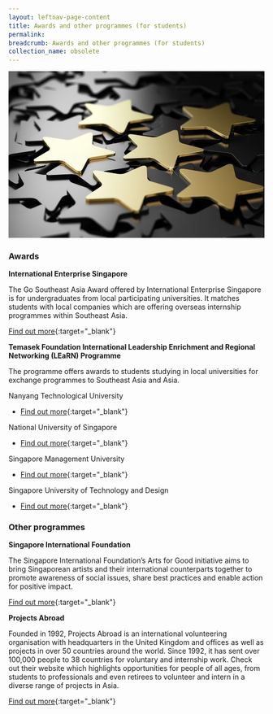 ```yaml
---
layout: leftnav-page-content
title: Awards and other programmes (for students)
permalink: 
breadcrumb: Awards and other programmes (for students)
collection_name: obsolete
---
```


<img src="\images\asean-students\awards-students.jpg" alt="awards students banner" style="width:800px;" />

### **Awards**

**International Enterprise Singapore**

The Go Southeast Asia Award offered by International Enterprise Singapore is for undergraduates from local participating universities. It matches students with local companies which are offering overseas internship programmes within Southeast Asia.

[Find out more](https://www.iesingapore.gov.sg/Venture-Overseas/Talent-Development/Go-Southeast-Asia-Award){:target="_blank"}

 

**Temasek Foundation International Leadership Enrichment and Regional Networking (LEaRN) Programme**

The programme offers awards to students studying in local universities for exchange programmes to Southeast Asia and Asia.

Nanyang Technological University

- [Find out more](http://global.ntu.edu.sg/GMP/gemexplorer/BeforeApplying/ScholarshipsFunding/Pages/TFLEaRN.aspx){:target="_blank"}

National University of Singapore

- [Find out more](http://www.nus.edu.sg/iro/fa/sch/out/tfilearn-out.html){:target="_blank"}

Singapore Management University

- [Find out more](https://www.smu.edu.sg/about/financial/scholarships/TFLEaRN){:target="_blank"}

Singapore University of Technology and Design

- [Find out more](https://sutd.edu.sg/Admissions/Undergraduate/Scholarship/Application-for-scholarships/Temasek-Foundation-Leadership-Enrichment-and-Regio){:target="_blank"}

 

### **Other programmes**

**Singapore International Foundation**

The Singapore International Foundation’s Arts for Good initiative aims to bring Singaporean artists and their international counterparts together to promote awareness of social issues, share best practices and enable action for positive impact.

[Find out more](https://www.sif.org.sg/our-work/ce/afg/about){:target="_blank"}

 

**Projects Abroad**

Founded in 1992, Projects Abroad is an international volunteering organisation with headquarters in the United Kingdom and offices as well as projects in over 50 countries around the world. Since 1992, it has sent over 100,000 people to 38 countries for voluntary and internship work. Check out their website which highlights opportunities for people of all ages, from students to professionals and even retirees to volunteer and intern in a diverse range of projects in Asia.

[Find out more](https://www.projects-abroad.org/volunteer-destinations/intern-in-asia/){:target="_blank"}